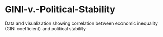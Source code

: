 # GINI-v.-Political-Stability
Data and visualization showing correlation between economic inequality (GINI coefficient) and political stability
